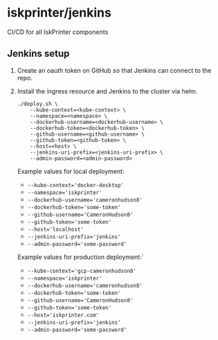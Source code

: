 # iskprinter/jenkins

CI/CD for all IskPrinter components

## Jenkins setup

1. Create an oauth token on GitHub so that Jenkins can connect to the repo.

1. Install the ingress resource and Jenkins to the cluster via helm.
    ```
    ./deploy.sh \
        --kube-context=<kube-context> \
        --namespace=<namespace> \
        --dockerhub-username=<dockerhub-username> \
        --dockerhub-token=<dockerhub-token> \
        --github-username=<github-username> \
        --github-token=<github-token> \
        --host=<host> \
        --jenkins-uri-prefix=<jenkins-uri-prefix> \
        --admin-password=<admin-password>
    ```
    Example values for local deployment:
    * `--kube-context='docker-desktop'`
    * `--namespace='iskprinter'`
    * `--dockerhub-username='cameronhudson8'`
    * `--dockerhub-token='some-token'`
    * `--github-username='CameronHudson8'`
    * `--github-token='some-token'`
    * `--host='localhost'`
    * `--jenkins-uri-prefix='jenkins'`
    * `--admin-password='some-password'`

    Example values for production deployment:`
    * `--kube-context='gcp-cameronhudson8'`
    * `--namespace='iskprinter'`
    * `--dockerhub-username='cameronhudson8'`
    * `--dockerhub-token='some-token'`
    * `--github-username='CameronHudson8'`
    * `--github-token='some-token'`
    * `--host='iskprinter.com'`
    * `--jenkins-uri-prefix='jenkins'`
    * `--admin-password='some-password'`
